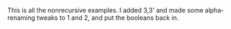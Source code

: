 This is all the nonrecursive examples. I added 3,3' and made some alpha-renaming tweaks to 1 and 2, and put the booleans back in.
